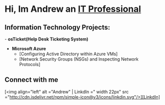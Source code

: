 <h1> Hi, Im Andrew an <a href="https://www.linkedin.com/in/andrew-carl-thomas/"> IT Professional</a></h1>

<h2>Information Technology Projects:</h2>
- <b>osTicket(Help Desk Ticketing System)</b>

- <b>Microsoft Azure</b>
    -  [Configuring Active Directory within Azure VMs]
    -  [Network Security Groups (NSGs) and Inspecting Network Protocols]

<h2>Connect with me</h2>

[<img align="left" alt ="Andrew" | LinkdIn =" width 22px" src ="http://cdn.jsdelivr.net/npm/simple-icon@v3/icons/linkdin.svg"/>][LinkdIn]

[LinkdIn]: https://www.linkedin.com/in/andrew-carl-thomas/

